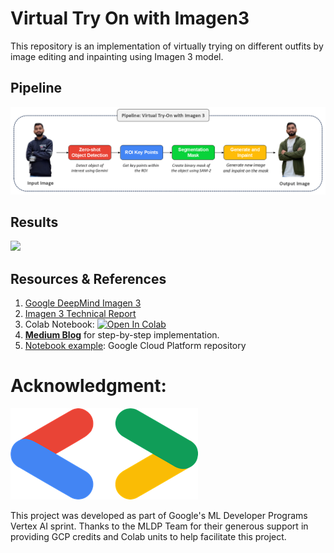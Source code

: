 # Virtual Try On with Imagen3
This repository is an implementation of virtually trying on different outfits by image editing and inpainting using Imagen 3 model.

## Pipeline
<img src="https://github.com/NSTiwari/Virtual-Try-On-Imagen3/blob/main/assets/Imagen3_Pipeline.png"/>


## Results
<img src="https://github.com/NSTiwari/Virtual-Try-On-Imagen3/blob/main/assets/Imagen3_Virtual_Try_On.gif"/>


## Resources & References

1. [Google DeepMind Imagen 3](https://deepmind.google/technologies/imagen-3/)
2. [Imagen 3 Technical Report](https://storage.googleapis.com/deepmind-media/imagen/imagen_3_tech_report_update_dec2024_v2.pdf#page=26)
3. Colab Notebook: 
   [![Open In Colab](https://colab.research.google.com/assets/colab-badge.svg)](https://colab.research.google.com/github/NSTiwari/Virtual-Try-On-Imagen3/blob/main/Virtual_Try_On_magen3.ipynb)
4. [**Medium Blog**](https://tiwarinitin1999.medium.com/virtual-try-on-with-imagen-3-bd938acd4ec5) for step-by-step implementation.
5. [Notebook example](https://github.com/GoogleCloudPlatform/generative-ai/blob/main/vision/getting-started/imagen3_editing.ipynb): Google Cloud Platform repository


# Acknowledgment:
<img src="https://github.com/NSTiwari/Virtual-Try-On-Imagen3/blob/main/assets/google.png">

This project was developed as part of Google's ML Developer Programs Vertex AI sprint. Thanks to the MLDP Team for their generous support in providing GCP credits and Colab units to help facilitate this project.
